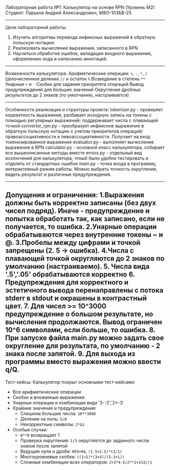 Лабораторная работа №1: Калькулятор на основе RPN (Уровень M2)
Студент: Ларьков Андрей Александрович, М8О-103БВ-25

----------------

Цели лабораторной работы:
1. Изучить алгоритмы перевода инфиксных выражений в обратную польскую нотацию
2. Реализовать вычисление выражения, записанного в RPN
3. Научиться обработке ошибок, валидации входного выражения, оформлению кода и написанию аннотаций.

----------------

Возможности калькулятора:
Арифметические операции: `+`, `-`, `*`, `/`
Целочисленное деление `//` и остаток `%`
Возведение в степень `**`
Унарные `+` и `-`
Скобки для задания приоритета операций
Вывод предупреждений для больших значений
Округление дробных результатов до 2 знаков (по умолчанию, настраивается)

----------------

Особенности реализации и структуры проекта:
tokenizer.py - проверяет корректность выражения, разбивает исходную запись на токены с помощью регулярных выражений; поддерживает числа с плавающей точкой
converter_rpn.py - преобразует инфиксное выражение в обратную польскую нотацию с учетом приоритетов операций/правоассоциативности и левоассоциативности. Получает на вход токенизированное выражение
evaluator.py - выполняет вычисление выражения в RPN
calculator.py - основной класс калькулятора, собирает все вышеописанные методы вместе
errors.py - отдельный вид исключений для калькулятора, чтоыб было удобно тестировать и отделять от стандартных ошибок
main.py - точка входа в программу, интерактивный режим работы. Можно выбрать точность округления, видеть результат и различные предупреждения.

----------------
 Допущения и ограничения:
 1.Выражения должны быть корректно записаны (без двух чисел подряд). Иначе - предупреждение и попытка обработать так, как записано, если не получается, то ошибка.
 2.Унарные операции обрабатываются через внутренние токены ~ и @.
 3.Пробелы между цифрами и точкой запрещены (2. 5 -> ошибка).
 4.Числа с плавающей точкой округляются до 2 знаков по умолчанию (настраиваемо).
 5. Числа вида '.5','.05' обрабатываются корректно
 6. Предупреждения для корректного и эстетичного вывода перенаправлены с потока stderr в stdout и окрашены в контрастный цвет.
 7. Для чисел >= 10^3000 предупреждение о большом результате, но вычисления продолжаются. Вывод ограничен 10^6 символами, если больше, то ошибка.
 8. При запуске файла main.py можно задать свое округление для результата, по умолчанию - 2 знака после запятой.
 9. Для выхода из программы вместо выражения можно ввести q/Q.
------
 Тест-кейсы:
 Калькулятор покрыт основными тест-кейсами:
 - Все арифметические операции
 - Скобки и вложенные выражения
 - Унарные операции и комбинации вида '3--2','2*-3'
 - Крайние значения и предупреждения:
    - Слишком большие числа: `10**3000`
    - Деление на ноль: `5/0`
    - Некорректные символы: `2*&1`
- Особые случаи:
    - `0**0` возвращает 1
    - Проверка округления: `1/3` округляется до заданного числа знаков после запятой
    - Ведущие нули и дроби: `003+04`, `(1.5+2.5)*(2/1)`
    - Многоуровневые скобки: `((1+2)*(3+4)/(5-3+1))`
    - Сложные комбинации всех операторов: `2+3*4-5/2**2+1%3//1`
